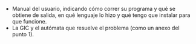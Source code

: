 * Manual del usuario, indicando cómo correr su programa y qué se obtiene de salida, en qué lenguaje lo hizo y qué tengo que instalar para que funcione.
* La GIC y el autómata que resuelve el problema (como un anexo del punto 1).
